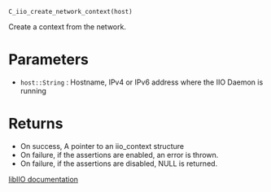 ```
C_iio_create_network_context(host)
```

Create a context from the network.

# Parameters

  * `host::String` : Hostname, IPv4 or IPv6 address where the IIO Daemon is running

# Returns

  * On success, A pointer to an iio_context structure
  * On failure, if the assertions are enabled, an error is thrown.
  * On failure, if the assertions are disabled, NULL is returned.

[libIIO documentation](https://analogdevicesinc.github.io/libiio/master/libiio/group__Context.html#ga8adf2ef4d2b62aa34201469cd7049617)
